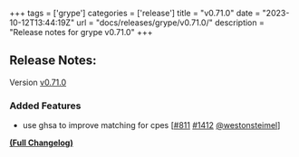 +++
tags = ['grype']
categories = ['release']
title = "v0.71.0"
date = "2023-10-12T13:44:19Z"
url = "docs/releases/grype/v0.71.0/"
description = "Release notes for grype v0.71.0"
+++

## Release Notes:
Version [v0.71.0](https://github.com/anchore/grype/releases/tag/v0.71.0)

### Added Features

- use ghsa to improve matching for cpes [[#811](https://github.com/anchore/grype/issues/811) [#1412](https://github.com/anchore/grype/pull/1412) [@westonsteimel](https://github.com/westonsteimel)]

**[(Full Changelog)](https://github.com/anchore/grype/compare/v0.70.0...v0.71.0)**
